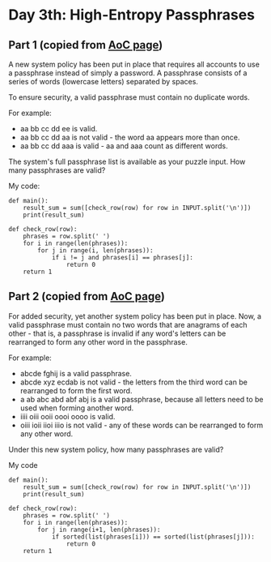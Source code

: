 # Day 3th: High-Entropy Passphrases

Part 1 (copied from [AoC page](http://adventofcode.com/2017/day/4))
------
A new system policy has been put in place that requires all accounts to use a passphrase instead of simply a password. A passphrase consists of a series of words (lowercase letters) separated by spaces.

To ensure security, a valid passphrase must contain no duplicate words.

For example:

- aa bb cc dd ee is valid.
- aa bb cc dd aa is not valid - the word aa appears more than once.
- aa bb cc dd aaa is valid - aa and aaa count as different words.

The system's full passphrase list is available as your puzzle input. How many passphrases are valid?

My code:

    def main():
        result_sum = sum([check_row(row) for row in INPUT.split('\n')])
        print(result_sum)

    def check_row(row):
        phrases = row.split(' ')
        for i in range(len(phrases)):
            for j in range(i, len(phrases)):
                if i != j and phrases[i] == phrases[j]:
                    return 0
        return 1

Part 2 (copied from [AoC page](http://adventofcode.com/2017/day/4))
------
For added security, yet another system policy has been put in place. Now, a valid passphrase must contain no two words that are anagrams of each other - that is, a passphrase is invalid if any word's letters can be rearranged to form any other word in the passphrase.

For example:

- abcde fghij is a valid passphrase.
- abcde xyz ecdab is not valid - the letters from the third word can be rearranged to form the first word.
- a ab abc abd abf abj is a valid passphrase, because all letters need to be used when forming another word.
- iiii oiii ooii oooi oooo is valid.
- oiii ioii iioi iiio is not valid - any of these words can be rearranged to form any other word.

Under this new system policy, how many passphrases are valid?

My code

    def main():
        result_sum = sum([check_row(row) for row in INPUT.split('\n')])
        print(result_sum)

    def check_row(row):
        phrases = row.split(' ')
        for i in range(len(phrases)):
            for j in range(i+1, len(phrases)):
                if sorted(list(phrases[i])) == sorted(list(phrases[j])):
                    return 0
        return 1
